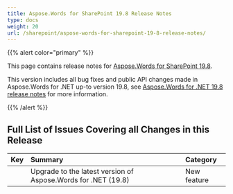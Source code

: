 ```yaml
---
title: Aspose.Words for SharePoint 19.8 Release Notes
type: docs
weight: 20
url: /sharepoint/aspose-words-for-sharepoint-19-8-release-notes/
---
```


{{% alert color="primary" %}} 

This page contains release notes for [Aspose.Words for SharePoint 19.8](https://downloads.aspose.com/words/sharepoint/new-releases/aspose.words-for-sharepoint-19.8/).

This version includes all bug fixes and public API changes made in Aspose.Words for .NET up-to version 19.8, see [Aspose.Words for .NET 19.8 release notes](https://docs.aspose.com/display/wordsnet/Aspose.Words+for+.NET+19.8+Release+Notes) for more information.

{{% /alert %}} 

## Full List of Issues Covering all Changes in this Release

|Key|Summary|Category|
| :- | :- | :- |
| |Upgrade to the latest version of Aspose.Words for .NET (19.8)|New feature|


